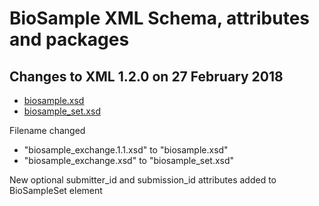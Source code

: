 # BioSample XML Schema, attributes and packages   

## Changes to XML 1.2.0 on 27 February 2018   

* [biosample.xsd](https://github.com/ddbj/pub/blob/93bdf99987480269ff07066112b75ac94db88b23/docs/biosample/xsd/biosample.xsd)   
* [biosample_set.xsd](https://github.com/ddbj/pub/blob/93bdf99987480269ff07066112b75ac94db88b23/docs/biosample/xsd/biosample_set.xsd)  

Filename changed  
* "biosample_exchange.1.1.xsd" to "biosample.xsd"  
* "biosample_exchange.xsd" to "biosample_set.xsd"   

New optional submitter_id and submission_id attributes added to BioSampleSet element    





